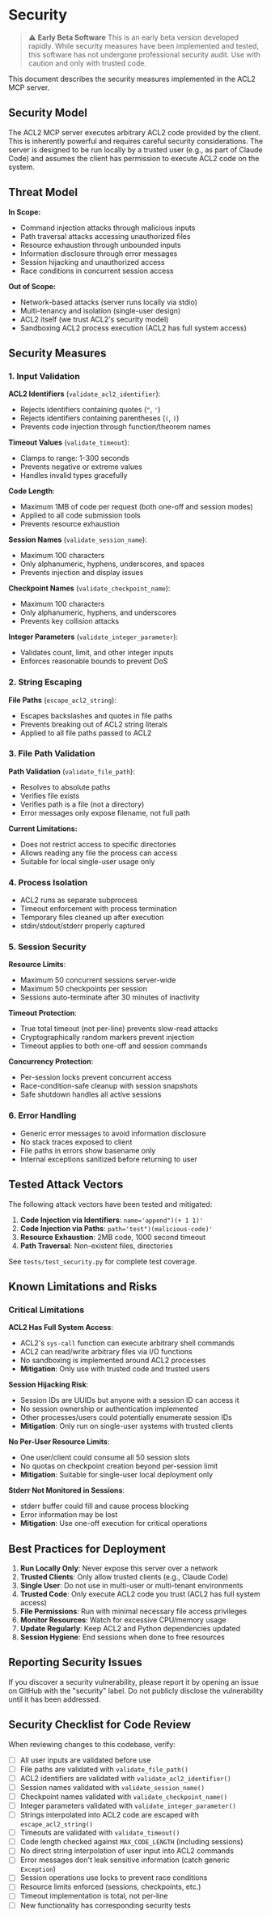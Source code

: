 # Security

> ⚠️ **Early Beta Software**
> This is an early beta version developed rapidly. While security measures have been implemented and tested, this software has not undergone professional security audit. Use with caution and only with trusted code.

This document describes the security measures implemented in the ACL2 MCP server.

## Security Model

The ACL2 MCP server executes arbitrary ACL2 code provided by the client. This is inherently powerful and requires careful security considerations. The server is designed to be run locally by a trusted user (e.g., as part of Claude Code) and assumes the client has permission to execute ACL2 code on the system.

## Threat Model

**In Scope:**
- Command injection attacks through malicious inputs
- Path traversal attacks accessing unauthorized files
- Resource exhaustion through unbounded inputs
- Information disclosure through error messages
- Session hijacking and unauthorized access
- Race conditions in concurrent session access

**Out of Scope:**
- Network-based attacks (server runs locally via stdio)
- Multi-tenancy and isolation (single-user design)
- ACL2 itself (we trust ACL2's security model)
- Sandboxing ACL2 process execution (ACL2 has full system access)

## Security Measures

### 1. Input Validation

**ACL2 Identifiers** (`validate_acl2_identifier`):
- Rejects identifiers containing quotes (`"`, `'`)
- Rejects identifiers containing parentheses (`(`, `)`)
- Prevents code injection through function/theorem names

**Timeout Values** (`validate_timeout`):
- Clamps to range: 1-300 seconds
- Prevents negative or extreme values
- Handles invalid types gracefully

**Code Length**:
- Maximum 1MB of code per request (both one-off and session modes)
- Applied to all code submission tools
- Prevents resource exhaustion

**Session Names** (`validate_session_name`):
- Maximum 100 characters
- Only alphanumeric, hyphens, underscores, and spaces
- Prevents injection and display issues

**Checkpoint Names** (`validate_checkpoint_name`):
- Maximum 100 characters
- Only alphanumeric, hyphens, and underscores
- Prevents key collision attacks

**Integer Parameters** (`validate_integer_parameter`):
- Validates count, limit, and other integer inputs
- Enforces reasonable bounds to prevent DoS

### 2. String Escaping

**File Paths** (`escape_acl2_string`):
- Escapes backslashes and quotes in file paths
- Prevents breaking out of ACL2 string literals
- Applied to all file paths passed to ACL2

### 3. File Path Validation

**Path Validation** (`validate_file_path`):
- Resolves to absolute paths
- Verifies file exists
- Verifies path is a file (not a directory)
- Error messages only expose filename, not full path

**Current Limitations:**
- Does not restrict access to specific directories
- Allows reading any file the process can access
- Suitable for local single-user usage only

### 4. Process Isolation

- ACL2 runs as separate subprocess
- Timeout enforcement with process termination
- Temporary files cleaned up after execution
- stdin/stdout/stderr properly captured

### 5. Session Security

**Resource Limits**:
- Maximum 50 concurrent sessions server-wide
- Maximum 50 checkpoints per session
- Sessions auto-terminate after 30 minutes of inactivity

**Timeout Protection**:
- True total timeout (not per-line) prevents slow-read attacks
- Cryptographically random markers prevent injection
- Timeout applies to both one-off and session commands

**Concurrency Protection**:
- Per-session locks prevent concurrent access
- Race-condition-safe cleanup with session snapshots
- Safe shutdown handles all active sessions

### 6. Error Handling

- Generic error messages to avoid information disclosure
- No stack traces exposed to client
- File paths in errors show basename only
- Internal exceptions sanitized before returning to user

## Tested Attack Vectors

The following attack vectors have been tested and mitigated:

1. **Code Injection via Identifiers**: `name='append")(+ 1 1)'`
2. **Code Injection via Paths**: `path='test")(malicious-code)'`
3. **Resource Exhaustion**: 2MB code, 1000 second timeout
4. **Path Traversal**: Non-existent files, directories

See `tests/test_security.py` for complete test coverage.

## Known Limitations and Risks

### Critical Limitations

**ACL2 Has Full System Access**:
- ACL2's `sys-call` function can execute arbitrary shell commands
- ACL2 can read/write arbitrary files via I/O functions
- No sandboxing is implemented around ACL2 processes
- **Mitigation**: Only use with trusted code and trusted users

**Session Hijacking Risk**:
- Session IDs are UUIDs but anyone with a session ID can access it
- No session ownership or authentication implemented
- Other processes/users could potentially enumerate session IDs
- **Mitigation**: Only run on single-user systems with trusted clients

**No Per-User Resource Limits**:
- One user/client could consume all 50 session slots
- No quotas on checkpoint creation beyond per-session limit
- **Mitigation**: Suitable for single-user local deployment only

**Stderr Not Monitored in Sessions**:
- stderr buffer could fill and cause process blocking
- Error information may be lost
- **Mitigation**: Use one-off execution for critical operations

## Best Practices for Deployment

1. **Run Locally Only**: Never expose this server over a network
2. **Trusted Clients**: Only allow trusted clients (e.g., Claude Code)
3. **Single User**: Do not use in multi-user or multi-tenant environments
4. **Trusted Code**: Only execute ACL2 code you trust (ACL2 has full system access)
5. **File Permissions**: Run with minimal necessary file access privileges
6. **Monitor Resources**: Watch for excessive CPU/memory usage
7. **Update Regularly**: Keep ACL2 and Python dependencies updated
8. **Session Hygiene**: End sessions when done to free resources

## Reporting Security Issues

If you discover a security vulnerability, please report it by opening an issue on GitHub with the "security" label. Do not publicly disclose the vulnerability until it has been addressed.

## Security Checklist for Code Review

When reviewing changes to this codebase, verify:

- [ ] All user inputs are validated before use
- [ ] File paths are validated with `validate_file_path()`
- [ ] ACL2 identifiers are validated with `validate_acl2_identifier()`
- [ ] Session names validated with `validate_session_name()`
- [ ] Checkpoint names validated with `validate_checkpoint_name()`
- [ ] Integer parameters validated with `validate_integer_parameter()`
- [ ] Strings interpolated into ACL2 code are escaped with `escape_acl2_string()`
- [ ] Timeouts are validated with `validate_timeout()`
- [ ] Code length checked against `MAX_CODE_LENGTH` (including sessions)
- [ ] No direct string interpolation of user input into ACL2 commands
- [ ] Error messages don't leak sensitive information (catch generic `Exception`)
- [ ] Session operations use locks to prevent race conditions
- [ ] Resource limits enforced (sessions, checkpoints, etc.)
- [ ] Timeout implementation is total, not per-line
- [ ] New functionality has corresponding security tests
